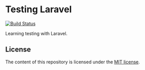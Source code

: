 # Testing Laravel

[![Build Status](https://travis-ci.org/SumonMSelim/testing-laravel.svg)](https://travis-ci.org/SumonMSelim/testing-laravel)

Learning testing with Laravel.

## License

The content of this repository is licensed under the [MIT license](http://opensource.org/licenses/MIT).
